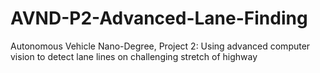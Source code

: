 # AVND-P2-Advanced-Lane-Finding
Autonomous Vehicle Nano-Degree, Project 2: Using advanced computer vision to detect lane lines on challenging stretch of highway
